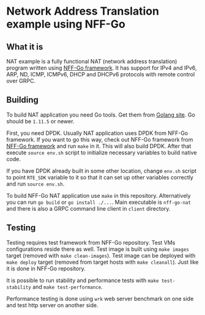 # Network Address Translation example using NFF-Go

## What it is

NAT example is a fully functional NAT (network address translation)
program written using [NFF-Go
framework](https://github.com/intel-go/nff-go). It has support for
IPv4 and IPv6, ARP, ND, ICMP, ICMPv6, DHCP and DHCPv6 protocols with
remote control over GRPC.

## Building

To build NAT application you need Go tools. Get them from
[Golang site](https://golang.org/). Go should be `1.11.5` or newer.

First, you need DPDK. Usually NAT application uses DPDK from NFF-Go
framework. If you want to go this way, check out NFF-Go framework from
[NFF-Go framework](https://github.com/intel-go/nff-go) and run `make`
in it. This will also build DPDK. After that execute `source env.sh`
script to initialize necessary variables to build native code.

If you have DPDK already built in some other location, change `env.sh`
script to point `RTE_SDK` variable to it so that it can set up other
variables correctly and run `source env.sh`.

To build NFF-Go NAT application use `make` in this
repository. Alternatively you can run `go build` or `go install
./...`. Main executable is `nff-go-nat` and there is also a GRPC
command line client in `client` directory.

## Testing

Testing requires test framework from NFF-Go repository. Test VMs
configurations reside there as well. Test image is built using `make
images` target (removed with `make clean-images`). Test image can be
deployed with `make deploy` target (removed from target hosts with
`make cleanall`). Just like it is done in NFF-Go repository.

It is possible to run stability and performance tests with `make
test-stability` and `make test-performance`.

Performance testing is done using `wrk` web server benchmark on one
side and test http server on another side.
